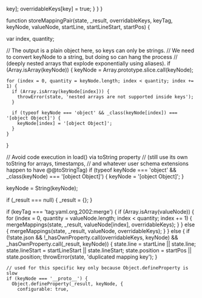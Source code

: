 key];
      overridableKeys[key] = true;
    }
  }
}

function storeMappingPair(state, _result, overridableKeys, keyTag, keyNode, valueNode,
  startLine, startLineStart, startPos) {

  var index, quantity;

  // The output is a plain object here, so keys can only be strings.
  // We need to convert keyNode to a string, but doing so can hang the process
  // (deeply nested arrays that explode exponentially using aliases).
  if (Array.isArray(keyNode)) {
    keyNode = Array.prototype.slice.call(keyNode);

    for (index = 0, quantity = keyNode.length; index < quantity; index += 1) {
      if (Array.isArray(keyNode[index])) {
        throwError(state, 'nested arrays are not supported inside keys');
      }

      if (typeof keyNode === 'object' && _class(keyNode[index]) === '[object Object]') {
        keyNode[index] = '[object Object]';
      }
    }
  }

  // Avoid code execution in load() via toString property
  // (still use its own toString for arrays, timestamps,
  // and whatever user schema extensions happen to have @@toStringTag)
  if (typeof keyNode === 'object' && _class(keyNode) === '[object Object]') {
    keyNode = '[object Object]';
  }


  keyNode = String(keyNode);

  if (_result === null) {
    _result = {};
  }

  if (keyTag === 'tag:yaml.org,2002:merge') {
    if (Array.isArray(valueNode)) {
      for (index = 0, quantity = valueNode.length; index < quantity; index += 1) {
        mergeMappings(state, _result, valueNode[index], overridableKeys);
      }
    } else {
      mergeMappings(state, _result, valueNode, overridableKeys);
    }
  } else {
    if (!state.json &&
        !_hasOwnProperty.call(overridableKeys, keyNode) &&
        _hasOwnProperty.call(_result, keyNode)) {
      state.line = startLine || state.line;
      state.lineStart = startLineStart || state.lineStart;
      state.position = startPos || state.position;
      throwError(state, 'duplicated mapping key');
    }

    // used for this specific key only because Object.defineProperty is slow
    if (keyNode === '__proto__') {
      Object.defineProperty(_result, keyNode, {
        configurable: true,
 